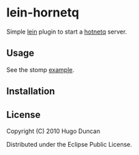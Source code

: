 # lein-hornetq

Simple [lein](http://github.com/technomancy/leiningen) plugin to start
a [hotnetq](http://www.jboss.org/hornetq) server.

## Usage

See the stomp
[example](http://github.com/hugoduncan/hornetq-clj/tree/master/stomp-example/).

## Installation

## License

Copyright (C) 2010 Hugo Duncan

Distributed under the Eclipse Public License.
